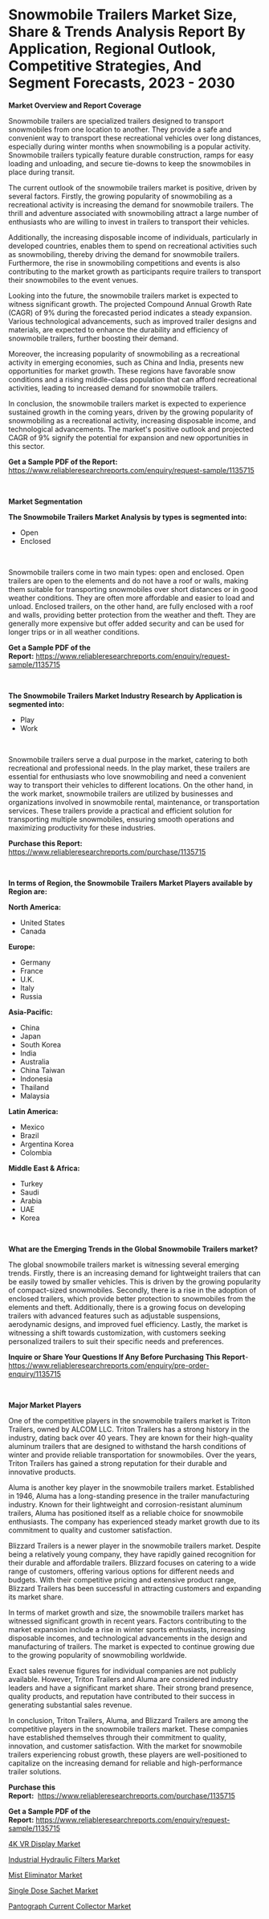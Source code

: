 <p><h1>Snowmobile Trailers Market Size, Share & Trends Analysis Report By Application, Regional Outlook, Competitive Strategies, And Segment Forecasts, 2023 - 2030</h1></p><p><strong>Market Overview and Report Coverage</strong></p>
<p><p>Snowmobile trailers are specialized trailers designed to transport snowmobiles from one location to another. They provide a safe and convenient way to transport these recreational vehicles over long distances, especially during winter months when snowmobiling is a popular activity. Snowmobile trailers typically feature durable construction, ramps for easy loading and unloading, and secure tie-downs to keep the snowmobiles in place during transit.</p><p>The current outlook of the snowmobile trailers market is positive, driven by several factors. Firstly, the growing popularity of snowmobiling as a recreational activity is increasing the demand for snowmobile trailers. The thrill and adventure associated with snowmobiling attract a large number of enthusiasts who are willing to invest in trailers to transport their vehicles.</p><p>Additionally, the increasing disposable income of individuals, particularly in developed countries, enables them to spend on recreational activities such as snowmobiling, thereby driving the demand for snowmobile trailers. Furthermore, the rise in snowmobiling competitions and events is also contributing to the market growth as participants require trailers to transport their snowmobiles to the event venues.</p><p>Looking into the future, the snowmobile trailers market is expected to witness significant growth. The projected Compound Annual Growth Rate (CAGR) of 9% during the forecasted period indicates a steady expansion. Various technological advancements, such as improved trailer designs and materials, are expected to enhance the durability and efficiency of snowmobile trailers, further boosting their demand.</p><p>Moreover, the increasing popularity of snowmobiling as a recreational activity in emerging economies, such as China and India, presents new opportunities for market growth. These regions have favorable snow conditions and a rising middle-class population that can afford recreational activities, leading to increased demand for snowmobile trailers.</p><p>In conclusion, the snowmobile trailers market is expected to experience sustained growth in the coming years, driven by the growing popularity of snowmobiling as a recreational activity, increasing disposable income, and technological advancements. The market's positive outlook and projected CAGR of 9% signify the potential for expansion and new opportunities in this sector.</p></p>
<p><strong>Get a Sample PDF of the Report:</strong> <a href="https://www.reliableresearchreports.com/enquiry/request-sample/1135715">https://www.reliableresearchreports.com/enquiry/request-sample/1135715</a></p>
<p>&nbsp;</p>
<p><strong>Market Segmentation</strong></p>
<p><strong>The Snowmobile Trailers Market Analysis by types is segmented into:</strong></p>
<p><ul><li>Open</li><li>Enclosed</li></ul></p>
<p>&nbsp;</p>
<p><p>Snowmobile trailers come in two main types: open and enclosed. Open trailers are open to the elements and do not have a roof or walls, making them suitable for transporting snowmobiles over short distances or in good weather conditions. They are often more affordable and easier to load and unload. Enclosed trailers, on the other hand, are fully enclosed with a roof and walls, providing better protection from the weather and theft. They are generally more expensive but offer added security and can be used for longer trips or in all weather conditions.</p></p>
<p><strong>Get a Sample PDF of the Report:</strong>&nbsp;<a href="https://www.reliableresearchreports.com/enquiry/request-sample/1135715">https://www.reliableresearchreports.com/enquiry/request-sample/1135715</a></p>
<p>&nbsp;</p>
<p><strong>The Snowmobile Trailers Market Industry Research by Application is segmented into:</strong></p>
<p><ul><li>Play</li><li>Work</li></ul></p>
<p>&nbsp;</p>
<p><p>Snowmobile trailers serve a dual purpose in the market, catering to both recreational and professional needs. In the play market, these trailers are essential for enthusiasts who love snowmobiling and need a convenient way to transport their vehicles to different locations. On the other hand, in the work market, snowmobile trailers are utilized by businesses and organizations involved in snowmobile rental, maintenance, or transportation services. These trailers provide a practical and efficient solution for transporting multiple snowmobiles, ensuring smooth operations and maximizing productivity for these industries.</p></p>
<p><strong>Purchase this Report:</strong>&nbsp; <a href="https://www.reliableresearchreports.com/purchase/1135715">https://www.reliableresearchreports.com/purchase/1135715</a></p>
<p>&nbsp;</p>
<p><strong>In terms of Region, the Snowmobile Trailers Market Players available by Region are:</strong></p>
<p>
    <p> <strong> North America: </strong>
        <ul>
            <li>United States</li>
            <li>Canada</li>
        </ul>
        </p> 
    <p> <strong> Europe: </strong>
        <ul>
            <li>Germany</li>
            <li>France</li>
            <li>U.K.</li>
            <li>Italy</li>
            <li>Russia</li>
        </ul>
        </p> 
    <p> <strong> Asia-Pacific: </strong>
        <ul>
            <li>China</li>
            <li>Japan</li>
            <li>South Korea</li>
            <li>India</li>
            <li>Australia</li>
            <li>China Taiwan</li>
            <li>Indonesia</li>
            <li>Thailand</li>
            <li>Malaysia</li>
        </ul>
        </p> 
    <p> <strong> Latin America: </strong>
        <ul>
            <li>Mexico</li>
            <li>Brazil</li>
            <li>Argentina Korea</li>
            <li>Colombia</li>
        </ul>
        </p> 
    <p> <strong> Middle East & Africa: </strong>
        <ul>
            <li>Turkey</li>
            <li>Saudi</li>
            <li>Arabia</li>
            <li>UAE</li>
            <li>Korea</li>
        </ul>
    </p>
    </p>
<p>&nbsp;</p>
<p><strong>What are the Emerging Trends in the Global Snowmobile Trailers market?</strong></p>
<p><p>The global snowmobile trailers market is witnessing several emerging trends. Firstly, there is an increasing demand for lightweight trailers that can be easily towed by smaller vehicles. This is driven by the growing popularity of compact-sized snowmobiles. Secondly, there is a rise in the adoption of enclosed trailers, which provide better protection to snowmobiles from the elements and theft. Additionally, there is a growing focus on developing trailers with advanced features such as adjustable suspensions, aerodynamic designs, and improved fuel efficiency. Lastly, the market is witnessing a shift towards customization, with customers seeking personalized trailers to suit their specific needs and preferences.</p></p>
<p><strong>Inquire or Share Your Questions If Any Before Purchasing This Report</strong>- <a href="https://www.reliableresearchreports.com/enquiry/pre-order-enquiry/1135715">https://www.reliableresearchreports.com/enquiry/pre-order-enquiry/1135715</a></p>
<p>&nbsp;</p>
<p><strong>Major Market Players</strong></p>
<p><p>One of the competitive players in the snowmobile trailers market is Triton Trailers, owned by ALCOM LLC. Triton Trailers has a strong history in the industry, dating back over 40 years. They are known for their high-quality aluminum trailers that are designed to withstand the harsh conditions of winter and provide reliable transportation for snowmobiles. Over the years, Triton Trailers has gained a strong reputation for their durable and innovative products.</p><p>Aluma is another key player in the snowmobile trailers market. Established in 1946, Aluma has a long-standing presence in the trailer manufacturing industry. Known for their lightweight and corrosion-resistant aluminum trailers, Aluma has positioned itself as a reliable choice for snowmobile enthusiasts. The company has experienced steady market growth due to its commitment to quality and customer satisfaction.</p><p>Blizzard Trailers is a newer player in the snowmobile trailers market. Despite being a relatively young company, they have rapidly gained recognition for their durable and affordable trailers. Blizzard focuses on catering to a wide range of customers, offering various options for different needs and budgets. With their competitive pricing and extensive product range, Blizzard Trailers has been successful in attracting customers and expanding its market share.</p><p>In terms of market growth and size, the snowmobile trailers market has witnessed significant growth in recent years. Factors contributing to the market expansion include a rise in winter sports enthusiasts, increasing disposable incomes, and technological advancements in the design and manufacturing of trailers. The market is expected to continue growing due to the growing popularity of snowmobiling worldwide.</p><p>Exact sales revenue figures for individual companies are not publicly available. However, Triton Trailers and Aluma are considered industry leaders and have a significant market share. Their strong brand presence, quality products, and reputation have contributed to their success in generating substantial sales revenue.</p><p>In conclusion, Triton Trailers, Aluma, and Blizzard Trailers are among the competitive players in the snowmobile trailers market. These companies have established themselves through their commitment to quality, innovation, and customer satisfaction. With the market for snowmobile trailers experiencing robust growth, these players are well-positioned to capitalize on the increasing demand for reliable and high-performance trailer solutions.</p></p>
<p><strong>Purchase this Report:</strong>&nbsp;&nbsp;<a href="https://www.reliableresearchreports.com/purchase/1135715">https://www.reliableresearchreports.com/purchase/1135715</a></p>
<p></p>
<p><strong>Get a Sample PDF of the Report:</strong>&nbsp;<a href="https://www.reliableresearchreports.com/enquiry/request-sample/1135715">https://www.reliableresearchreports.com/enquiry/request-sample/1135715</a></p>
<p><p><a href="https://medium.com/@noewwade60/analyzing-4k-vr-display-market-global-industry-perspective-and-forecast-2023-to-2030-da280b3545c0">4K VR Display Market</a></p><p><a href="https://www.linkedin.com/pulse/industrial-hydraulic-filters-market-challenges-opportunities-o5tie/">Industrial Hydraulic Filters Market</a></p><p><a href="https://www.linkedin.com/pulse/decoding-mist-eliminator-market-deep-dive-latest-trends-segmentation-llxee/">Mist Eliminator Market</a></p><p><a href="https://medium.com/@smithazim89098/single-dose-sachet-market-share-evolution-and-market-growth-trends-2023-2030-e88f96d514af">Single Dose Sachet Market</a></p><p><a href="https://github.com/kipkeeva/Market-Research-Report-List-1/blob/main/pantograph-current-collector-market.md">Pantograph Current Collector Market</a></p></p>